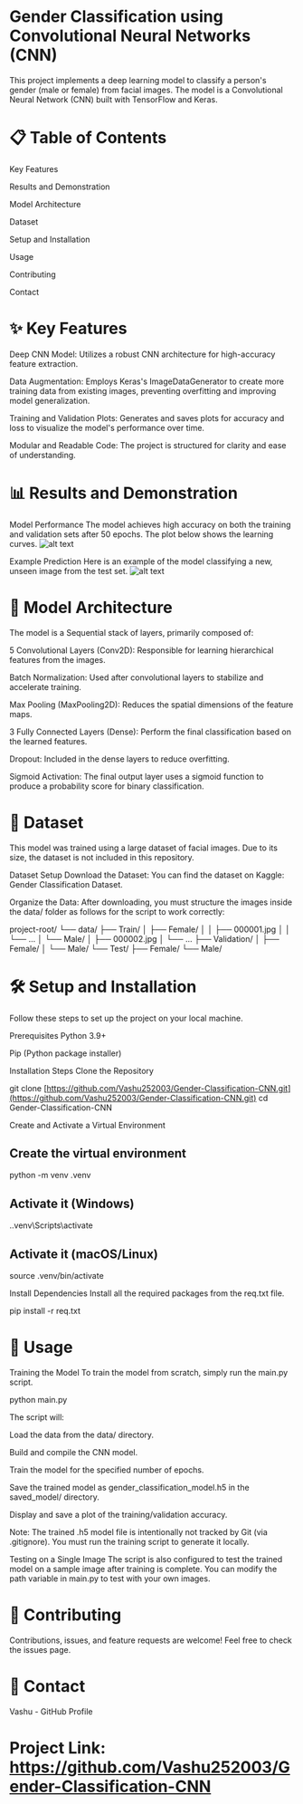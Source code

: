 # Gender Classification using Convolutional Neural Networks (CNN)

This project implements a deep learning model to classify a person's gender (male or female) from facial images. The model is a Convolutional Neural Network (CNN) built with TensorFlow and Keras.

# 📋 Table of Contents

Key Features

Results and Demonstration

Model Architecture

Dataset

Setup and Installation

Usage

Contributing

Contact

# ✨ Key Features

Deep CNN Model: Utilizes a robust CNN architecture for high-accuracy feature extraction.

Data Augmentation: Employs Keras's ImageDataGenerator to create more training data from existing images, preventing overfitting and improving model generalization.

Training and Validation Plots: Generates and saves plots for accuracy and loss to visualize the model's performance over time.

Modular and Readable Code: The project is structured for clarity and ease of understanding.

# 📊 Results and Demonstration

Model Performance
The model achieves high accuracy on both the training and validation sets after 50 epochs. The plot below shows the learning curves.
![alt text](image.png)

Example Prediction
Here is an example of the model classifying a new, unseen image from the test set.
![alt text](image-1.png)

# 🧠 Model Architecture

The model is a Sequential stack of layers, primarily composed of:

5 Convolutional Layers (Conv2D): Responsible for learning hierarchical features from the images.

Batch Normalization: Used after convolutional layers to stabilize and accelerate training.

Max Pooling (MaxPooling2D): Reduces the spatial dimensions of the feature maps.

3 Fully Connected Layers (Dense): Perform the final classification based on the learned features.

Dropout: Included in the dense layers to reduce overfitting.

Sigmoid Activation: The final output layer uses a sigmoid function to produce a probability score for binary classification.

# 📂 Dataset

This model was trained using a large dataset of facial images. Due to its size, the dataset is not included in this repository.

Dataset Setup
Download the Dataset: You can find the dataset on Kaggle: Gender Classification Dataset.

Organize the Data: After downloading, you must structure the images inside the data/ folder as follows for the script to work correctly:

project-root/
└── data/
├── Train/
│ ├── Female/
│ │ ├── 000001.jpg
│ │ └── ...
│ └── Male/
│ ├── 000002.jpg
│ └── ...
├── Validation/
│ ├── Female/
│ └── Male/
└── Test/
├── Female/
└── Male/

# 🛠️ Setup and Installation

Follow these steps to set up the project on your local machine.

Prerequisites
Python 3.9+

Pip (Python package installer)

Installation Steps
Clone the Repository

git clone [https://github.com/Vashu252003/Gender-Classification-CNN.git](https://github.com/Vashu252003/Gender-Classification-CNN.git)
cd Gender-Classification-CNN

Create and Activate a Virtual Environment

## Create the virtual environment

python -m venv .venv

## Activate it (Windows)

.\.venv\Scripts\activate

## Activate it (macOS/Linux)

source .venv/bin/activate

Install Dependencies
Install all the required packages from the req.txt file.

pip install -r req.txt

# 🚀 Usage

Training the Model
To train the model from scratch, simply run the main.py script.

python main.py

The script will:

Load the data from the data/ directory.

Build and compile the CNN model.

Train the model for the specified number of epochs.

Save the trained model as gender_classification_model.h5 in the saved_model/ directory.

Display and save a plot of the training/validation accuracy.

Note: The trained .h5 model file is intentionally not tracked by Git (via .gitignore). You must run the training script to generate it locally.

Testing on a Single Image
The script is also configured to test the trained model on a sample image after training is complete. You can modify the path variable in main.py to test with your own images.

# 🤝 Contributing

Contributions, issues, and feature requests are welcome! Feel free to check the issues page.

# 📧 Contact

Vashu - GitHub Profile

# Project Link: https://github.com/Vashu252003/Gender-Classification-CNN
